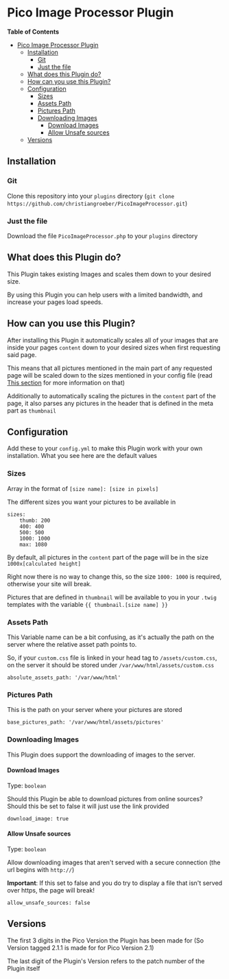 # Pico Image Processor Plugin

<b>Table of Contents</b>
- [Pico Image Processor Plugin](#pico-image-processor-plugin)
  - [Installation](#installation)
    - [Git](#git)
    - [Just the file](#just-the-file)
  - [What does this Plugin do?](#what-does-this-plugin-do)
  - [How can you use this Plugin?](#how-can-you-use-this-plugin)
  - [Configuration](#configuration)
    - [Sizes](#sizes)
    - [Assets Path](#assets-path)
    - [Pictures Path](#pictures-path)
    - [Downloading Images](#downloading-images)
      - [Download Images](#download-images)
      - [Allow Unsafe sources](#allow-unsafe-sources)
  - [Versions](#versions)

## Installation
### Git
Clone this repository into your `plugins` directory (`git clone https://github.com/christiangroeber/PicoImageProcessor.git`)

### Just the file
Download the file `PicoImageProcessor.php` to your `plugins` directory 

## What does this Plugin do?
This Plugin takes existing Images and scales them down to your desired size.

By using this Plugin you can help users with a limited bandwidth, and increase your pages load speeds.

## How can you use this Plugin?
After installing this Plugin it automatically scales all of your images that are inside your pages `content` down to your desired sizes when first requesting said page.

This means that all pictures mentioned in the main part of any requested page will be scaled down to the sizes mentioned in your config file (read [This section](#sizes) for more information on that)

Additionally to automatically scaling the pictures in the `content` part of the page, it also parses any pictures in the header that is defined in the meta part as `thumbnail`

## Configuration
Add these to your `config.yml` to make this Plugin work with your own installation. What you see here are the default values

### Sizes
Array in the format of `[size name]: [size in pixels]`

The different sizes you want your pictures to be available in
```
sizes:
    thumb: 200
    400: 400
    500: 500
    1000: 1000
    max: 1080
```
By default, all pictures in the `content` part of the page will be in the size `1000x[calculated height]` 

Right now there is no way to change this, so the size `1000: 1000` is required, otherwise your site will break.

Pictures that are defined in `thumbnail` will be available to you in your `.twig` templates with the variable `{{ thumbnail.[size name] }}` 

### Assets Path
This Variable name can be a bit confusing, as it's actually the path on the server where the relative asset path points to.

So, if your `custom.css` file is linked in your head tag to `/assets/custom.css`, on the server it should be stored under `/var/www/html/assets/custom.css`

```
absolute_assets_path: '/var/www/html'
```

### Pictures Path
This is the path on your server where your pictures are stored
```
base_pictures_path: '/var/www/html/assets/pictures'
```

### Downloading Images
This Plugin does support the downloading of images to the server.

#### Download Images
Type: `boolean`

Should this Plugin be able to download pictures from online sources? Should this be set to false it will just use the link provided 
```
download_image: true
```

#### Allow Unsafe sources
Type: `boolean`

Allow downloading images that aren't served with a secure connection (the url begins with `http://`)

<b>Important</b>: If this set to false and you do try to display a file that isn't served over https, the page will break!
```
allow_unsafe_sources: false
```

## Versions
The first 3 digits in the Pico Version the Plugin has been made for (So Version tagged 2.1.1 is made for for Pico Version 2.1) 

The last digit of the Plugin's Version refers to the patch number of the Plugin itself
